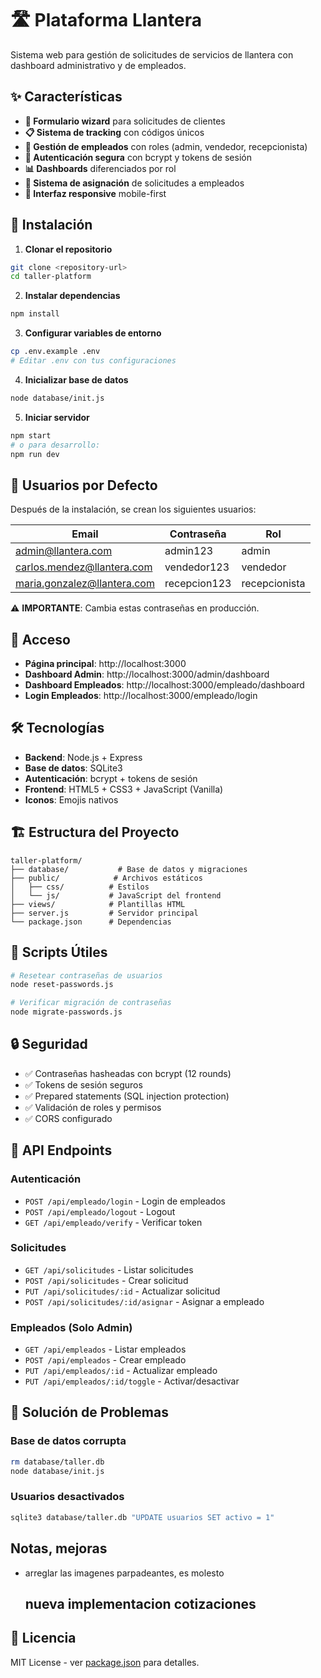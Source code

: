 # 🛣️ Plataforma Llantera

Sistema web para gestión de solicitudes de servicios de llantera con dashboard administrativo y de empleados.

## ✨ Características

- **🎯 Formulario wizard** para solicitudes de clientes
- **📋 Sistema de tracking** con códigos únicos
- **👥 Gestión de empleados** con roles (admin, vendedor, recepcionista)
- **🔐 Autenticación segura** con bcrypt y tokens de sesión
- **📊 Dashboards** diferenciados por rol
- **📝 Sistema de asignación** de solicitudes a empleados
- **🎨 Interfaz responsive** mobile-first

## 🚀 Instalación

1. **Clonar el repositorio**
```bash
git clone <repository-url>
cd taller-platform
```

2. **Instalar dependencias**
```bash
npm install
```

3. **Configurar variables de entorno**
```bash
cp .env.example .env
# Editar .env con tus configuraciones
```

4. **Inicializar base de datos**
```bash
node database/init.js
```

5. **Iniciar servidor**
```bash
npm start
# o para desarrollo:
npm run dev
```

## 🔑 Usuarios por Defecto

Después de la instalación, se crean los siguientes usuarios:

| Email | Contraseña | Rol |
|-------|------------|-----|
| admin@llantera.com | admin123 | admin |
| carlos.mendez@llantera.com | vendedor123 | vendedor |
| maria.gonzalez@llantera.com | recepcion123 | recepcionista |

⚠️ **IMPORTANTE**: Cambia estas contraseñas en producción.

## 📱 Acceso

- **Página principal**: http://localhost:3000
- **Dashboard Admin**: http://localhost:3000/admin/dashboard
- **Dashboard Empleados**: http://localhost:3000/empleado/dashboard
- **Login Empleados**: http://localhost:3000/empleado/login

## 🛠️ Tecnologías

- **Backend**: Node.js + Express
- **Base de datos**: SQLite3
- **Autenticación**: bcrypt + tokens de sesión
- **Frontend**: HTML5 + CSS3 + JavaScript (Vanilla)
- **Iconos**: Emojis nativos

## 🏗️ Estructura del Proyecto

```
taller-platform/
├── database/           # Base de datos y migraciones
├── public/            # Archivos estáticos
│   ├── css/          # Estilos
│   └── js/           # JavaScript del frontend
├── views/            # Plantillas HTML
├── server.js         # Servidor principal
└── package.json      # Dependencias
```

## 🔧 Scripts Útiles

```bash
# Resetear contraseñas de usuarios
node reset-passwords.js

# Verificar migración de contraseñas
node migrate-passwords.js
```

## 🔒 Seguridad

- ✅ Contraseñas hasheadas con bcrypt (12 rounds)
- ✅ Tokens de sesión seguros
- ✅ Prepared statements (SQL injection protection)
- ✅ Validación de roles y permisos
- ✅ CORS configurado

## 📝 API Endpoints

### Autenticación
- `POST /api/empleado/login` - Login de empleados
- `POST /api/empleado/logout` - Logout
- `GET /api/empleado/verify` - Verificar token

### Solicitudes
- `GET /api/solicitudes` - Listar solicitudes
- `POST /api/solicitudes` - Crear solicitud
- `PUT /api/solicitudes/:id` - Actualizar solicitud
- `POST /api/solicitudes/:id/asignar` - Asignar a empleado

### Empleados (Solo Admin)
- `GET /api/empleados` - Listar empleados
- `POST /api/empleados` - Crear empleado
- `PUT /api/empleados/:id` - Actualizar empleado
- `PUT /api/empleados/:id/toggle` - Activar/desactivar

## 🐛 Solución de Problemas

### Base de datos corrupta
```bash
rm database/taller.db
node database/init.js
```

### Usuarios desactivados
```bash
sqlite3 database/taller.db "UPDATE usuarios SET activo = 1"
```

## Notas, mejoras
- arreglar las imagenes parpadeantes, es molesto
    ## nueva implementacion cotizaciones
    


## 📄 Licencia

MIT License - ver [package.json](package.json) para detalles.